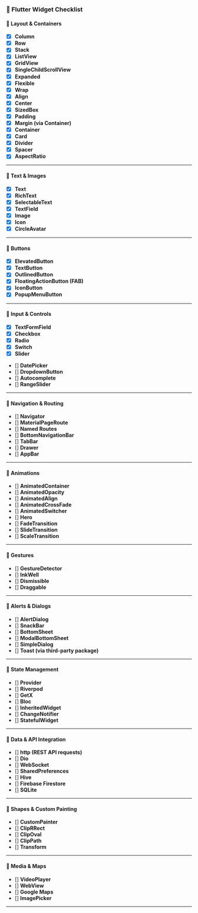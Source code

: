 ### **📌 Flutter Widget Checklist**  

#### **🔹 Layout & Containers**
- [X] **Column**  
- [X] **Row**  
- [X] **Stack**  
- [X] **ListView**  
- [X] **GridView**  
- [X] **SingleChildScrollView**  
- [X] **Expanded**  
- [X] **Flexible**  
- [X] **Wrap**  
- [X] **Align**  
- [X] **Center**  
- [X] **SizedBox**  
- [X] **Padding**  
- [X] **Margin (via Container)**  
- [X] **Container**  
- [X] **Card**  
- [X] **Divider**  
- [X] **Spacer**  
- [X] **AspectRatio**  

---

#### **🔹 Text & Images**
- [X] **Text**  
- [X] **RichText**  
- [X] **SelectableText**  
- [X] **TextField**  
- [X] **Image**  
- [X] **Icon**  
- [X] **CircleAvatar**  

---

#### **🔹 Buttons**
- [X] **ElevatedButton**  
- [X] **TextButton**  
- [X] **OutlinedButton**  
- [X] **FloatingActionButton (FAB)**  
- [X] **IconButton**  
- [X] **PopupMenuButton**  

---

#### **🔹 Input & Controls**
- [X] **TextFormField**  
- [X] **Checkbox**  
- [X] **Radio**  
- [X] **Switch**  
- [X] **Slider**  
- [] **DatePicker**  
- [] **DropdownButton**  
- [] **Autocomplete**  
- [] **RangeSlider**  

---

#### **🔹 Navigation & Routing**
- [] **Navigator**  
- [] **MaterialPageRoute**  
- [] **Named Routes**  
- [] **BottomNavigationBar**  
- [] **TabBar**  
- [] **Drawer**  
- [] **AppBar**  

---

#### **🔹 Animations**
- [] **AnimatedContainer**  
- [] **AnimatedOpacity**  
- [] **AnimatedAlign**  
- [] **AnimatedCrossFade**  
- [] **AnimatedSwitcher**  
- [] **Hero**  
- [] **FadeTransition**  
- [] **SlideTransition**  
- [] **ScaleTransition**  

---

#### **🔹 Gestures**
- [] **GestureDetector**  
- [] **InkWell**  
- [] **Dismissible**  
- [] **Draggable**  

---

#### **🔹 Alerts & Dialogs**
- [] **AlertDialog**  
- [] **SnackBar**  
- [] **BottomSheet**  
- [] **ModalBottomSheet**  
- [] **SimpleDialog**  
- [] **Toast (via third-party package)**  

---

#### **🔹 State Management**
- [] **Provider**  
- [] **Riverpod**  
- [] **GetX**  
- [] **Bloc**  
- [] **InheritedWidget**  
- [] **ChangeNotifier**  
- [] **StatefulWidget**  

---

#### **🔹 Data & API Integration**
- [] **http (REST API requests)**  
- [] **Dio**  
- [] **WebSocket**  
- [] **SharedPreferences**  
- [] **Hive**  
- [] **Firebase Firestore**  
- [] **SQLite**  

---

#### **🔹 Shapes & Custom Painting**
- [] **CustomPainter**  
- [] **ClipRRect**  
- [] **ClipOval**  
- [] **ClipPath**  
- [] **Transform**  

---

#### **🔹 Media & Maps**
- [] **VideoPlayer**  
- [] **WebView**  
- [] **Google Maps**  
- [] **ImagePicker**  

---

